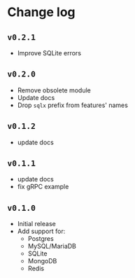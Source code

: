 # Change log

## `v0.2.1`

- Improve SQLite errors

## `v0.2.0`

- Remove obsolete module
- Update docs
- Drop `sqlx` prefix from features' names

## `v0.1.2`

- update docs

## `v0.1.1`

- update docs
- fix gRPC example

## `v0.1.0`

- Initial release
- Add support for:
  - Postgres
  - MySQL/MariaDB
  - SQLite
  - MongoDB
  - Redis
